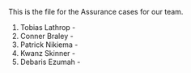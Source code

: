 This is the file for the Assurance cases for our team.

1) Tobias Lathrop -
2) Conner Braley -
3) Patrick Nikiema -
4) Kwanz Skinner -
5) Debaris Ezumah -
